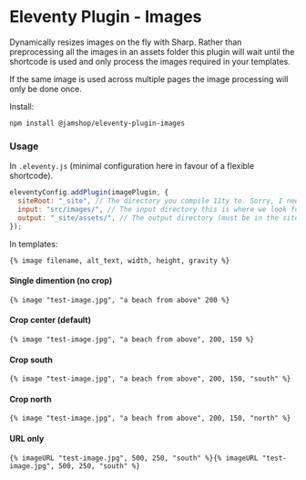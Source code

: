 # Eleventy Plugin - Images

Dynamically resizes images on the fly with Sharp. Rather than preprocessing all the images in an assets folder this plugin will wait until the shortcode is used and only process the images required in your templates.

If the same image is used across multiple pages the image processing will only be done once. 

Install:

```
npm install @jamshop/eleventy-plugin-images
```

### Usage

In `.eleventy.js` (minimal configuration here in favour of a flexible shortcode).

```js
eleventyConfig.addPlugin(imagePlugin, {
  siteRoot: "_site", // The directory you compile 11ty to. Sorry, I need this to construct URLs 
  input: "src/images/", // The input directory this is where we look for source images
  output: "_site/assets/", // The output directory (must be in the siteRoot)
});
``` 

In templates:

```
{% image filename, alt_text, width, height, gravity %}
```

#### Single dimention (no crop)
````
{% image "test-image.jpg", "a beach from above" 200 %}
````

#### Crop center (default)

````
{% image "test-image.jpg", "a beach from above", 200, 150 %}
````

#### Crop south

````
{% image "test-image.jpg", "a beach from above", 200, 150, "south" %}
````

#### Crop north

````
{% image "test-image.jpg", "a beach from above", 200, 150, "north" %}

````

#### URL only  

```
{% imageURL "test-image.jpg", 500, 250, "south" %}{% imageURL "test-image.jpg", 500, 250, "south" %}
```
